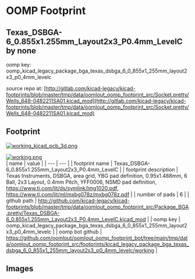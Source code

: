 # OOMP Footprint  
## Texas_DSBGA-6_0.855x1.255mm_Layout2x3_P0.4mm_LevelC  by none  
  
oomp key: oomp_kicad_legacy_package_bga_texas_dsbga_6_0_855x1_255mm_layout2x3_p0_4mm_levelc  
  
source repo at: [http://gitlab.com/kicad-legacy/kicad-footprints/blob/master/tmp/data/oomlout_oomp_footprint_src/Socket.pretty/Wells_648-0482211SA01.kicad_mod](http://gitlab.com/kicad-legacy/kicad-footprints/blob/master/tmp/data/oomlout_oomp_footprint_src/Socket.pretty/Wells_648-0482211SA01.kicad_mod)  
## Footprint  
  
[![working_kicad_pcb_3d.png](working_kicad_pcb_3d_600.png)](working_kicad_pcb_3d.png)  
  
[![working.png](working_600.png)](working.png)  
| name | value | 
| --- | --- | 
| footprint name | Texas_DSBGA-6_0.855x1.255mm_Layout2x3_P0.4mm_LevelC | 
| footprint description | Texas Instruments, DSBGA, area grid, YBG pad definition, 0.95x1.488mm, 6 Ball, 2x3 Layout, 0.4mm Pitch, YFF0006, NSMD pad definition,  https://www.ti.com/lit/ds/symlink/lmg1020.pdf, https://www.ti.com/lit/ml/mxbg078z/mxbg078z.pdf | 
| number of pads | 6 | 
| github path | http://github.com/kicad-legacy/kicad-footprints/blob/master/tmp/data/oomlout_oomp_footprint_src/Package_BGA.pretty/Texas_DSBGA-6_0.855x1.255mm_Layout2x3_P0.4mm_LevelC.kicad_mod | 
| oomp key | oomp_kicad_legacy_package_bga_texas_dsbga_6_0_855x1_255mm_layout2x3_p0_4mm_levelc | 
| oomp bot github | https://github.com/oomlout/oomlout_oomp_footprint_bot/tree/main/tmp/data/oomlout_oomp_footprint_src/footprints/kicad_legacy_package_bga_texas_dsbga_6_0_855x1_255mm_layout2x3_p0_4mm_levelc/working | 
## Images  
